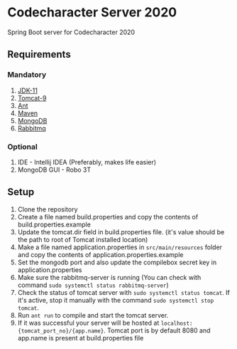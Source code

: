 # Codecharacter Server 2020

Spring Boot server for Codecharacter 2020

## Requirements

### Mandatory

1. [JDK-11](https://linuxize.com/post/install-java-on-ubuntu-18-04/)
2. [Tomcat-9](https://linuxize.com/post/how-to-install-tomcat-9-on-ubuntu-20-04/)
3. [Ant](https://medium.com/@girishkr/install-apache-ant-1-10-on-ubuntu-16-04-7e249765e1bc)
4. [Maven](https://linuxize.com/post/how-to-install-apache-maven-on-ubuntu-20-04/) 
5. [MongoDB](https://docs.mongodb.com/manual/tutorial/install-mongodb-on-ubuntu/)
6. [Rabbitmq](https://www.digitalocean.com/community/tutorials/how-to-install-and-manage-rabbitmq)

### Optional

1. IDE - Intellij IDEA (Preferably, makes life easier)
2. MongoDB GUI - Robo 3T 

## Setup

1. Clone the repository
2. Create a file named build.properties and copy the contents of build.properties.example
3. Update the tomcat.dir field in build.properties file. (it's value should be the path to root of Tomcat installed location)
4. Make a file named application.properties in `src/main/resources` folder and copy the contents of application.properties.example
5. Set the mongodb port and also update the compilebox secret key in application.properties
6. Make sure the rabbitmq-server is running (You can check with command `sudo systemctl status rabbitmq-server`)
7. Check the status of tomcat server with `sudo systemctl status tomcat`. If it's active, stop it manually with the command `sudo systemctl stop tomcat`.
8. Run `ant run` to compile and start the tomcat server.
9. If it was successful your server will be hosted at `localhost:{tomcat_port_no}/{app.name}`. Tomcat port is by default 8080 and app.name is present at build.properties file



